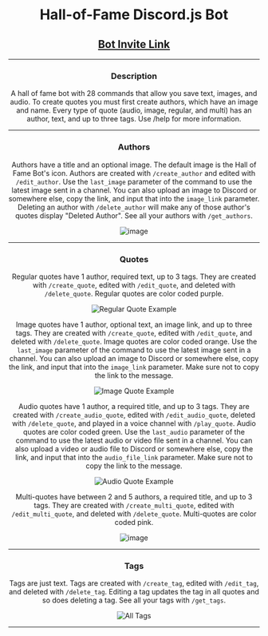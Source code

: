 <div align="center">
  
  # Hall-of-Fame Discord.js Bot

  ## [Bot Invite Link](https://discord.com/api/oauth2/authorize?client_id=973042179033415690&permissions=423054793728&scope=bot%20applications.commands)
  <hr class="rounded">
  
  ### Description
  A hall of fame bot with 28 commands that allow you save text, images, and audio. To create quotes you must first create authors, which have an image and name. Every type of quote (audio, image, regular, and multi) has an author, text, and up to three tags. Use /help for more information.
  <hr class="rounded">
  
  ### Authors
  Authors have a title and an optional image. The default image is the Hall of Fame Bot's icon. Authors are created with `/create_author` and edited with `/edit_author`. Use the `last_image` parameter of the command to use the latest image sent in a channel. You can also upload an image to Discord or somewhere else, copy the link, and input that into the `image_link` parameter. Deleting an author with `/delete_author` will make any of those author's quotes display "Deleted Author". See all your authors with `/get_authors`.
  
  ![image](https://user-images.githubusercontent.com/102398620/208613726-60eaee16-0410-4bc2-895d-a8a79b69fab0.png)
   <hr class="rounded">
  
  ### Quotes
  Regular quotes have 1 author, required text, up to 3 tags. They are created with `/create_quote`, edited with `/edit_quote`, and deleted with `/delete_quote`. Regular quotes are color coded purple.
  
  ![Regular Quote Example](https://user-images.githubusercontent.com/102398620/208363430-727dcf64-d4b9-4886-a430-d488e2bd1fbc.png)
  
  Image quotes have 1 author, optional text, an image link, and up to three tags. They are created with `/create_quote`, edited with `/edit_quote`, and deleted with `/delete_quote`. Image quotes are color coded orange. Use the `last_image` parameter of the command to use the latest image sent in a channel. You can also upload an image to Discord or somewhere else, copy the link, and input that into the `image_link` parameter. Make sure not to copy the link to the message.
  
  ![Image Quote Example](https://user-images.githubusercontent.com/102398620/208363753-374c95c3-8397-4202-ba4f-8b31bea5644c.png)

  Audio quotes have 1 author, a required title, and up to 3 tags. They are created with `/create_audio_quote`, edited with `/edit_audio_quote`, deleted with `/delete_quote`, and played in a voice channel with `/play_quote`. Audio quotes are color coded green. Use the `last_audio` parameter of the command to use the latest audio or video file sent in a channel. You can also upload a video or audio file to Discord or somewhere else, copy the link, and input that into the `audio_file_link` parameter. Make sure not to copy the link to the message.
  
  ![Audio Quote Example](https://user-images.githubusercontent.com/102398620/208363444-0423f9de-40cd-4fc2-a8c7-ab3c076c57a3.png)
  
  Multi-quotes have between 2 and 5 authors, a required title, and up to 3 tags. They are created with `/create_multi_quote`, edited with `/edit_multi_quote`, and deleted with `/delete_quote`. Multi-quotes are color coded pink.
  
  ![image](https://user-images.githubusercontent.com/102398620/208615647-233779c1-efac-498a-af08-f20782f35e0f.png)
  <hr class="rounded">
  
  ### Tags
  Tags are just text. Tags are created with `/create_tag`, edited with `/edit_tag`, and deleted with `/delete_tag`. Editing a tag updates the tag in all quotes and so does deleting a tag. See all your tags with `/get_tags`.
  
  ![All Tags](https://user-images.githubusercontent.com/102398620/208617527-385b0bbc-dc85-4403-ad51-e68f52ec41ed.png)

  <hr class="rounded">
</div>
